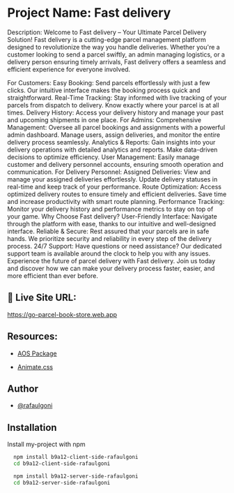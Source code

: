 # Project Name: Fast delivery

Description: Welcome to Fast delivery – Your Ultimate Parcel Delivery Solution!
Fast delivery is a cutting-edge parcel management platform designed to revolutionize the way you handle deliveries. Whether you're a customer looking to send a parcel swiftly, an admin managing logistics, or a delivery person ensuring timely arrivals, Fast delivery offers a seamless and efficient experience for everyone involved.

For Customers:
Easy Booking: Send parcels effortlessly with just a few clicks. Our intuitive interface makes the booking process quick and straightforward.
Real-Time Tracking: Stay informed with live tracking of your parcels from dispatch to delivery. Know exactly where your parcel is at all times.
Delivery History: Access your delivery history and manage your past and upcoming shipments in one place.
For Admins:
Comprehensive Management: Oversee all parcel bookings and assignments with a powerful admin dashboard. Manage users, assign deliveries, and monitor the entire delivery process seamlessly.
Analytics & Reports: Gain insights into your delivery operations with detailed analytics and reports. Make data-driven decisions to optimize efficiency.
User Management: Easily manage customer and delivery personnel accounts, ensuring smooth operation and communication.
For Delivery Personnel:
Assigned Deliveries: View and manage your assigned deliveries effortlessly. Update delivery statuses in real-time and keep track of your performance.
Route Optimization: Access optimized delivery routes to ensure timely and efficient deliveries. Save time and increase productivity with smart route planning.
Performance Tracking: Monitor your delivery history and performance metrics to stay on top of your game.
Why Choose Fast delivery?
User-Friendly Interface: Navigate through the platform with ease, thanks to our intuitive and well-designed interface.
Reliable & Secure: Rest assured that your parcels are in safe hands. We prioritize security and reliability in every step of the delivery process.
24/7 Support: Have questions or need assistance? Our dedicated support team is available around the clock to help you with any issues.
Experience the future of parcel delivery with Fast delivery. Join us today and discover how we can make your delivery process faster, easier, and more efficient than ever before.









## 🔗 Live Site URL:
https://go-parcel-book-store.web.app

## Resources:

- [AOS Package](https://www.npmjs.com/package/aos)

- [Animate.css](https://animate.style/)



## Author

- [@rafaulgoni](https://github.com/rafaulgoni)


## Installation

Install my-project with npm

```bash
  npm install b9a12-client-side-rafaulgoni
  cd b9a12-client-side-rafaulgoni

  npm install b9a12-server-side-rafaulgoni
  cd b9a12-server-side-rafaulgoni
```
